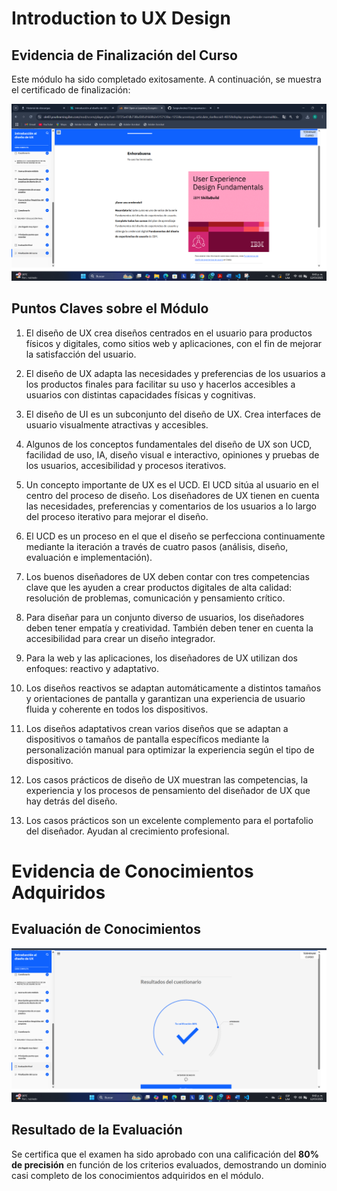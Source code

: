 # Introduction to UX Design

## Evidencia de Finalización del Curso  

Este módulo ha sido completado exitosamente. A continuación, se muestra el certificado de finalización:  

![Certificado de Finalización - Introduction to UX Design](/recursos-adicionales/CERTIFICADO1.png)  

## Puntos Claves sobre el Módulo  

1. El diseño de UX crea diseños centrados en el usuario para productos físicos y digitales, como sitios web y aplicaciones, con el fin de mejorar la satisfacción del usuario.  

2. El diseño de UX adapta las necesidades y preferencias de los usuarios a los productos finales para facilitar su uso y hacerlos accesibles a usuarios con distintas capacidades físicas y cognitivas.  

3. El diseño de UI es un subconjunto del diseño de UX. Crea interfaces de usuario visualmente atractivas y accesibles.  

4. Algunos de los conceptos fundamentales del diseño de UX son UCD, facilidad de uso, IA, diseño visual e interactivo, opiniones y pruebas de los usuarios, accesibilidad y procesos iterativos.  

5. Un concepto importante de UX es el UCD. El UCD sitúa al usuario en el centro del proceso de diseño. Los diseñadores de UX tienen en cuenta las necesidades, preferencias y comentarios de los usuarios a lo largo del proceso iterativo para mejorar el diseño.  

6. El UCD es un proceso en el que el diseño se perfecciona continuamente mediante la iteración a través de cuatro pasos (análisis, diseño, evaluación e implementación).  

7. Los buenos diseñadores de UX deben contar con tres competencias clave que les ayuden a crear productos digitales de alta calidad: resolución de problemas, comunicación y pensamiento crítico.  

8. Para diseñar para un conjunto diverso de usuarios, los diseñadores deben tener empatía y creatividad. También deben tener en cuenta la accesibilidad para crear un diseño integrador.  

9. Para la web y las aplicaciones, los diseñadores de UX utilizan dos enfoques: reactivo y adaptativo.  

10. Los diseños reactivos se adaptan automáticamente a distintos tamaños y orientaciones de pantalla y garantizan una experiencia de usuario fluida y coherente en todos los dispositivos.  

11. Los diseños adaptativos crean varios diseños que se adaptan a dispositivos o tamaños de pantalla específicos mediante la personalización manual para optimizar la experiencia según el tipo de dispositivo.  

12. Los casos prácticos de diseño de UX muestran las competencias, la experiencia y los procesos de pensamiento del diseñador de UX que hay detrás del diseño.  

13. Los casos prácticos son un excelente complemento para el portafolio del diseñador. Ayudan al crecimiento profesional. 

# Evidencia de Conocimientos Adquiridos  

## Evaluación de Conocimientos  

![Evaluación de Conocimientos](/recursos-adicionales/EVIDENCIA1.png)  

## Resultado de la Evaluación  

Se certifica que el examen ha sido aprobado con una calificación del **80% de precisión** en función de los criterios evaluados, demostrando un dominio casi completo de los conocimientos adquiridos en el módulo.  

